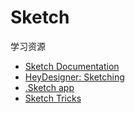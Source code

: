 # Sketch

学习资源
- [Sketch Documentation](https://www.sketchapp.com/learn/documentation/)
- [HeyDesigner: Sketching](http://heydesigner.com/sketching/)
- [.Sketch app](https://medium.com/sketch-app)
- [Sketch Tricks](https://sketchtricks.com/articles/)
